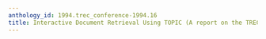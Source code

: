 ```yaml
---
anthology_id: 1994.trec_conference-1994.16
title: Interactive Document Retrieval Using TOPIC (A report on the TREC-3 experiment)
---
```

